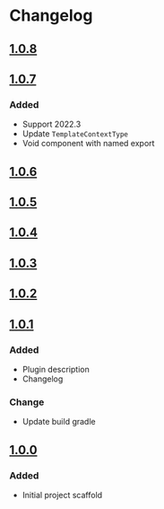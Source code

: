 # Changelog

## [1.0.8]

## [1.0.7]

### Added

- Support 2022.3
- Update `TemplateContextType`
- Void component with named export

## [1.0.6]

## [1.0.5]

## [1.0.4]

## [1.0.3]

## [1.0.2]

## [1.0.1]

### Added

- Plugin description
- Changelog

### Change

- Update build gradle

## [1.0.0]

### Added

- Initial project scaffold

[1.0.8]: https://github.com/hnggngn/solid-snippets/compare/v1.0.7...v1.0.8

[1.0.7]: https://github.com/hnggngn/solid-snippets/compare/v1.0.6...v1.0.7

[1.0.6]: https://github.com/hnggngn/solid-snippets/compare/v1.0.5...v1.0.6

[1.0.5]: https://github.com/hnggngn/solid-snippets/compare/v1.0.4...v1.0.5

[1.0.4]: https://github.com/hnggngn/solid-snippets/compare/v1.0.3...v1.0.4

[1.0.3]: https://github.com/hnggngn/solid-snippets/compare/v1.0.2...v1.0.3

[1.0.2]: https://github.com/hnggngn/solid-snippets/compare/v1.0.1...v1.0.2

[1.0.1]: https://github.com/hnggngn/solid-snippets/commits/v1.0.1

[1.0.0]: https://github.com/hnggngn/solid-snippets/commits

